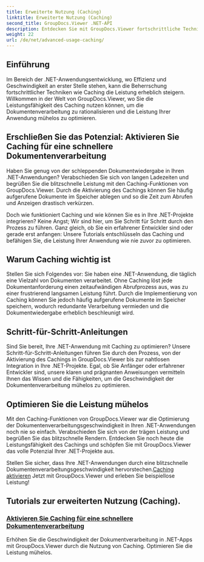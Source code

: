 ```yaml
---
title: Erweiterte Nutzung (Caching)
linktitle: Erweiterte Nutzung (Caching)
second_title: GroupDocs.Viewer .NET-API
description: Entdecken Sie mit GroupDocs.Viewer fortschrittliche Techniken zur Optimierung der Dokumentenverarbeitungsgeschwindigkeit in .NET-Anwendungen. Erfahren Sie jetzt, wie Sie Caching für eine schnellere Leistung aktivieren!
weight: 22
url: /de/net/advanced-usage-caching/
---
```


## Einführung

Im Bereich der .NET-Anwendungsentwicklung, wo Effizienz und Geschwindigkeit an erster Stelle stehen, kann die Beherrschung fortschrittlicher Techniken wie Caching die Leistung erheblich steigern. Willkommen in der Welt von GroupDocs.Viewer, wo Sie die Leistungsfähigkeit des Caching nutzen können, um die Dokumentenverarbeitung zu rationalisieren und die Leistung Ihrer Anwendung mühelos zu optimieren.

## Erschließen Sie das Potenzial: Aktivieren Sie Caching für eine schnellere Dokumentenverarbeitung

Haben Sie genug von der schleppenden Dokumentwiedergabe in Ihren .NET-Anwendungen? Verabschieden Sie sich von langen Ladezeiten und begrüßen Sie die blitzschnelle Leistung mit den Caching-Funktionen von GroupDocs.Viewer. Durch die Aktivierung des Cachings können Sie häufig aufgerufene Dokumente im Speicher ablegen und so die Zeit zum Abrufen und Anzeigen drastisch verkürzen.

Doch wie funktioniert Caching und wie können Sie es in Ihre .NET-Projekte integrieren? Keine Angst; Wir sind hier, um Sie Schritt für Schritt durch den Prozess zu führen. Ganz gleich, ob Sie ein erfahrener Entwickler sind oder gerade erst anfangen: Unsere Tutorials entschlüsseln das Caching und befähigen Sie, die Leistung Ihrer Anwendung wie nie zuvor zu optimieren.

## Warum Caching wichtig ist

Stellen Sie sich Folgendes vor: Sie haben eine .NET-Anwendung, die täglich eine Vielzahl von Dokumenten verarbeitet. Ohne Caching löst jede Dokumentanforderung einen zeitaufwändigen Abrufprozess aus, was zu einer frustrierend langsamen Leistung führt. Durch die Implementierung von Caching können Sie jedoch häufig aufgerufene Dokumente im Speicher speichern, wodurch redundante Verarbeitung vermieden und die Dokumentwiedergabe erheblich beschleunigt wird.

## Schritt-für-Schritt-Anleitungen

Sind Sie bereit, Ihre .NET-Anwendung mit Caching zu optimieren? Unsere Schritt-für-Schritt-Anleitungen führen Sie durch den Prozess, von der Aktivierung des Cachings in GroupDocs.Viewer bis zur nahtlosen Integration in Ihre .NET-Projekte. Egal, ob Sie Anfänger oder erfahrener Entwickler sind, unsere klaren und prägnanten Anweisungen vermitteln Ihnen das Wissen und die Fähigkeiten, um die Geschwindigkeit der Dokumentenverarbeitung mühelos zu optimieren.

## Optimieren Sie die Leistung mühelos

Mit den Caching-Funktionen von GroupDocs.Viewer war die Optimierung der Dokumentenverarbeitungsgeschwindigkeit in Ihren .NET-Anwendungen noch nie so einfach. Verabschieden Sie sich von der trägen Leistung und begrüßen Sie das blitzschnelle Rendern. Entdecken Sie noch heute die Leistungsfähigkeit des Cachings und schöpfen Sie mit GroupDocs.Viewer das volle Potenzial Ihrer .NET-Projekte aus.

 Stellen Sie sicher, dass Ihre .NET-Anwendungen durch eine blitzschnelle Dokumentenverarbeitungsgeschwindigkeit hervorstechen.[Caching aktivieren](./enable-caching/) Jetzt mit GroupDocs.Viewer und erleben Sie beispiellose Leistung!

## Tutorials zur erweiterten Nutzung (Caching).
### [Aktivieren Sie Caching für eine schnellere Dokumentenverarbeitung](./enable-caching/)
Erhöhen Sie die Geschwindigkeit der Dokumentverarbeitung in .NET-Apps mit GroupDocs.Viewer durch die Nutzung von Caching. Optimieren Sie die Leistung mühelos.